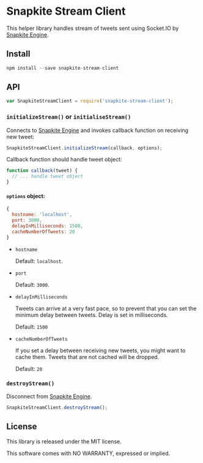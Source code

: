 # Snapkite Stream Client

This helper library handles stream of tweets sent using Socket.IO by [Snapkite Engine](https://github.com/snapkite/snapkite-engine).

## Install

```js
npm install --save snapkite-stream-client
```

## API

```js
var SnapkiteStreamClient = require('snapkite-stream-client');
```

### `initializeStream()` or `initialiseStream()`

Connects to [Snapkite Engine](https://github.com/snapkite/snapkite-engine) and invokes callback function on receiving new tweet:

```js
SnapkiteStreamClient.initializeStream(callback, options);
```

Callback function should handle tweet object:

```js
function callback(tweet) {
  // ... handle tweet object
}
```

#### `options` object:

```js
{
  hostname: 'localhost',
  port: 3000,
  delayInMilliseconds: 1500,
  cacheNumberOfTweets: 20
}
```

+ `hostname`

  Default: `localhost`.

+ `port`

  Default: `3000`.

+ `delayInMilliseconds`

  Tweets can arrive at a very fast pace, so to prevent that you can set the minimum delay between tweets. Delay is set in milliseconds.

  Default: `1500`

+ `cacheNumberOfTweets`

  If you set a delay between receiving new tweets, you might want to cache them. Tweets that are not cached will be dropped.

  Default: `20`

### `destroyStream()`

Disconnect from [Snapkite Engine](https://github.com/snapkite/snapkite-engine).

```javascript
SnapkiteStreamClient.destroyStream();
```

## License

This library is released under the MIT license.

This software comes with NO WARRANTY, expressed or implied.
